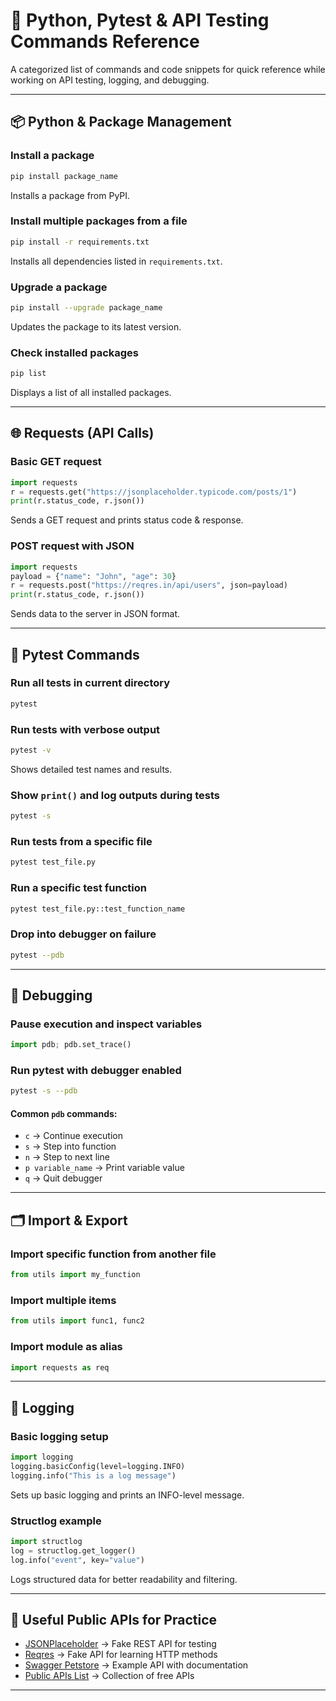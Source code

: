 # 📜 Python, Pytest & API Testing Commands Reference

A categorized list of commands and code snippets for quick reference while working on API testing, logging, and debugging.

---

## 📦 Python & Package Management

### Install a package
```bash
pip install package_name
```
Installs a package from PyPI.

### Install multiple packages from a file
```bash
pip install -r requirements.txt
```
Installs all dependencies listed in `requirements.txt`.

### Upgrade a package
```bash
pip install --upgrade package_name
```
Updates the package to its latest version.

### Check installed packages
```bash
pip list
```
Displays a list of all installed packages.

---

## 🌐 Requests (API Calls)

### Basic GET request
```python
import requests
r = requests.get("https://jsonplaceholder.typicode.com/posts/1")
print(r.status_code, r.json())
```
Sends a GET request and prints status code & response.

### POST request with JSON
```python
import requests
payload = {"name": "John", "age": 30}
r = requests.post("https://reqres.in/api/users", json=payload)
print(r.status_code, r.json())
```
Sends data to the server in JSON format.

---

## 🧪 Pytest Commands

### Run all tests in current directory
```bash
pytest
```

### Run tests with verbose output
```bash
pytest -v
```
Shows detailed test names and results.

### Show `print()` and log outputs during tests
```bash
pytest -s
```

### Run tests from a specific file
```bash
pytest test_file.py
```

### Run a specific test function
```bash
pytest test_file.py::test_function_name
```

### Drop into debugger on failure
```bash
pytest --pdb
```

---

## 🐞 Debugging

### Pause execution and inspect variables
```python
import pdb; pdb.set_trace()
```

### Run pytest with debugger enabled
```bash
pytest -s --pdb
```

#### Common `pdb` commands:
- `c` → Continue execution  
- `s` → Step into function  
- `n` → Step to next line  
- `p variable_name` → Print variable value  
- `q` → Quit debugger  

---

## 🗂 Import & Export

### Import specific function from another file
```python
from utils import my_function
```

### Import multiple items
```python
from utils import func1, func2
```

### Import module as alias
```python
import requests as req
```

---

## 📜 Logging

### Basic logging setup
```python
import logging
logging.basicConfig(level=logging.INFO)
logging.info("This is a log message")
```
Sets up basic logging and prints an INFO-level message.

### Structlog example
```python
import structlog
log = structlog.get_logger()
log.info("event", key="value")
```
Logs structured data for better readability and filtering.

---

## 🔗 Useful Public APIs for Practice
- [JSONPlaceholder](https://jsonplaceholder.typicode.com) → Fake REST API for testing  
- [Reqres](https://reqres.in) → Fake API for learning HTTP methods  
- [Swagger Petstore](https://petstore.swagger.io) → Example API with documentation  
- [Public APIs List](https://github.com/public-apis/public-apis) → Collection of free APIs

---
